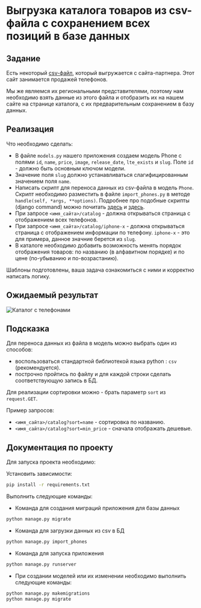 # Выгрузка каталога товаров из csv-файла с сохранением всех позиций в базе данных

## Задание

Есть некоторый [csv-файл](./phones.csv), который выгружается с сайта-партнера. Этот сайт занимается продажей телефонов.

Мы же являемся их региональными представителями, поэтому нам необходимо взять данные из этого файла и отобразить их на нашем сайте на странице каталога, с их предварительным сохранением в базу данных.

## Реализация

Что необходимо сделать:

- В файле `models.py` нашего приложения создаем модель Phone с полями `id`, `name`, `price`, `image`, `release_date`, `lte_exists` и `slug`. Поле `id` - должно быть основным ключом модели.
- Значение поля `slug` должно устанавливаться слагифицированным значением поля `name`.
- Написать скрипт для переноса данных из csv-файла в модель `Phone`.
  Скрипт необходимо разместить в файле `import_phones.py` в методе `handle(self, *args, **options)`.
  Подробнее про подобные скрипты (django command) можно почитать [здесь](https://docs.djangoproject.com/en/3.2/howto/custom-management-commands/) и [здесь](https://habr.com/ru/post/415049/).
- При запросе `<имя_сайта>/catalog` - должна открываться страница с отображением всех телефонов.
- При запросе `<имя_сайта>/catalog/iphone-x` - должна открываться страница с отображением информации по телефону. `iphone-x` - это для примера, данное значние берется из `slug`.
- В каталоге необходимо добавить возможность менять порядок отображения товаров: по названию (в алфавитном порядке) и по цене (по-убыванию и по-возрастанию).

Шаблоны подготовлены, ваша задача ознакомиться с ними и корректно написать логику.

## Ожидаемый результат

![Каталог с телефонами](https://raw.githubusercontent.com/netology-code/dj-homeworks/video/2.1-databases/work_with_database/res/catalog.png)

## Подсказка

Для переноса данных из файла в модель можно выбрать один из способов:

- воспользоваться стандартной библиотекой языка python : `csv` (рекомендуется).
- построчно пройтись по файлу и для каждой строки сделать соответствующую запись в БД.

Для реализации сортировки можно - брать параметр `sort` из `request.GET`.

Пример запросов:

- `<имя_сайта>/catalog?sort=name` - сортировка по названию.
- `<имя_сайта>/catalog?sort=min_price` - сначала отображать дешевые.

## Документация по проекту

Для запуска проекта необходимо:

Установить зависимости:

```bash
pip install -r requirements.txt
```

Выполнить следующие команды:

- Команда для создания миграций приложения для базы данных

```bash
python manage.py migrate
```

- Команда для загрузки данных из csv в БД

```bash
python manage.py import_phones
```

- Команда для запуска приложения

```bash
python manage.py runserver
```

- При создании моделей или их изменении необходимо выполнить следующие команды:

```bash
python manage.py makemigrations
python manage.py migrate
```
